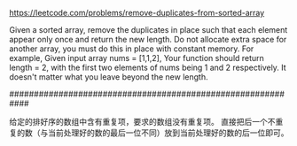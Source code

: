 https://leetcode.com/problems/remove-duplicates-from-sorted-array

Given a sorted array, remove the duplicates in place such that each element appear only once and return the new length.
Do not allocate extra space for another array, you must do this in place with constant memory. 
For example,
Given input array nums = [1,1,2], 
Your function should return length = 2, with the first two elements of nums being 1 and 2 respectively. It doesn't matter what you leave beyond the new length. 

############################################################

给定的排好序的数组中含有重复项，要求的数组没有重复项。
直接把后一个不重复的数（与当前处理好的数的最后一位不同）放到当前处理好的数的后一位即可。
